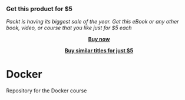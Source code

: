 
### Get this product for $5

<i>Packt is having its biggest sale of the year. Get this eBook or any other book, video, or course that you like just for $5 each</i>


<b><p align='center'>[Buy now](https://packt.link/9781803247892)</p></b>


<b><p align='center'>[Buy similar titles for just $5](https://subscription.packtpub.com/search)</p></b>


# Docker
Repository for the Docker course
